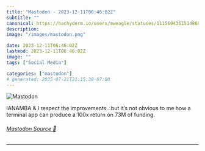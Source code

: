 ```yaml
---
title: "Mastodon - 2023-12-11T06:46:02Z"
subtitle: ""
canonical: https://hachyderm.io/users/mweagle/statuses/111560436151486804
description:
image: "/images/mastodon.png"

date: 2023-12-11T06:46:02Z
lastmod: 2023-12-11T06:46:02Z
image: ""
tags: ["Social Media"]

categories: ["mastodon"]
# generated: 2025-07-21T21:15:38-07:00
---
```

![Mastodon](/images/mastodon.png)

<p>IANAMBA &amp; I respect the improvements…but it’s not obvious to me how a terminal app can produce a 100x return on 73M of funding.</p>


###### [Mastodon Source 🐘](https://hachyderm.io/@mweagle/111560436151486804)

___
